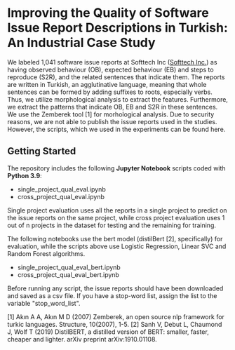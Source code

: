# Improving the Quality of Software Issue Report Descriptions in Turkish: An Industrial Case Study

We labeled 1,041 software issue reports at Softtech Inc ([Softtech Inc.](https://softtech.com.tr/)) as having observed behaviour (OB), expected behaviour (EB) and steps to reproduce (S2R), and the related sentences that indicate them. The reports are written in Turkish, an agglutinative language, meaning that whole sentences can be formed by adding suffixes to roots, especially verbs. Thus, we utilize morphological analysis to extract the features. Furthermore, we extract the patterns that indicate OB, EB and S2R in these sentences. We use the Zemberek tool [1] for morhological analysis. Due to security reasons, we are not able to publish the issue reports used in the studies. However, the scripts, which we used in the experiments can be found here.

## Getting Started

The repository includes the following **Jupyter Notebook** scripts coded with **Python 3.9**: 

* single_project_qual_eval.ipynb
* cross_project_qual_eval.ipynb

Single project evaluation uses all the reports in a single project to predict on the issue reports on the same project, while cross project evaluation uses 1 out of n projects in the dataset for testing and the remaining for training. 

The following notebooks use the bert model (distilBert [2], specifically) for evaluation, while the scripts above use Logistic Regression, Linear SVC and Random Forest algorithms. 

* single_project_qual_eval_bert.ipynb
* cross_project_qual_eval_bert.ipynb
  
Before running any script, the issue reports should have been downloaded and saved as a csv file. If you have a stop-word list, assign the list to the variable "stop_word_list". 

[1] Akın A A, Akın M D (2007) Zemberek, an open source nlp framework for turkic languages. Structure, 10(2007), 1-5.
[2] Sanh V, Debut L, Chaumond J, Wolf T (2019) DistilBERT, a distilled version of BERT: smaller, faster, cheaper and lighter. arXiv preprint arXiv:1910.01108.

